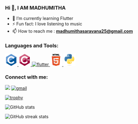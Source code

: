 ### Hi 👋, I AM MADHUMITHA

- 🌱 I’m currently learning Flutter 
- ⚡ Fun fact: I love listening to music 
-  📫 How to reach me : **madhumithasaravana25@gmail.com**

<h3 align="left">Languages and Tools:</h3>
<p align="left">

 <a
href="https://www.cprogramming.com/" target="_blank"> <img src="https://raw.githubusercontent.com/devicons/devicon/master/icons/c/c-original.svg" alt="c" width="40" height="40"/> </a> <a href="https://www.w3schools.com/cpp/" target="_blank"> <img src="https://raw.githubusercontent.com/devicons/devicon/master/icons/cplusplus/cplusplus-original.svg" alt="cplusplus" width="40" height="40"/> </a> <a href="https://flutter.dev" target="_blank"> <img src="https://www.vectorlogo.zone/logos/flutterio/flutterio-icon.svg" alt="flutter" width="40" height="40"/> </a> <a href="https://www.w3.org/html/" target="_blank"> <img src="https://raw.githubusercontent.com/devicons/devicon/master/icons/html5/html5-original-wordmark.svg" alt="html5" width="40" height="40"/> </a> <a href="https://www.python.org" target="_blank"> <img src="https://raw.githubusercontent.com/devicons/devicon/master/icons/python/python-original.svg" alt="python" width="40" height="40"/> </a> </p>

<h3 align="left">Connect with me:</h3>
<p align="left">

  [<img src='https://www.flaticon.com/svg/vstatic/svg/1409/1409945.svg?token=exp=1620221565~hmac=3f11bf02b07cfe94e51e3cbf9b7c5e80' height='40'>](https://www.linkedin.com/in/madhumitha-saravanamuthu/)  [<img src='https://image.flaticon.com/icons/png/512/122/122940.png' alt='gmail' height='40'>](https://mail.google.com/mail/u/?authuser=madhumithasaravana25@gmail.com)  

[![trophy](https://github-profile-trophy.vercel.app/?username=madhumitha2021)](https://github.com/ryo-ma/github-profile-trophy)

![GitHub stats](https://github-readme-stats.vercel.app/api?username=madhumitha2021&show_icons=true)  

![GitHub streak stats](https://github-readme-streak-stats.herokuapp.com/?user=madhumitha2021)  










